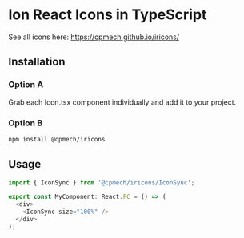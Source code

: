 # Ion React Icons in TypeScript

See all icons here: https://cpmech.github.io/iricons/

## Installation

### Option A

Grab each Icon.tsx component individually and add it to your project.

### Option B

```bash
npm install @cpmech/iricons
```

## Usage

```typescript
import { IconSync } from '@cpmech/iricons/IconSync';

export const MyComponent: React.FC = () => (
  <div>
    <IconSync size="100%" />
  </div>
);
```
